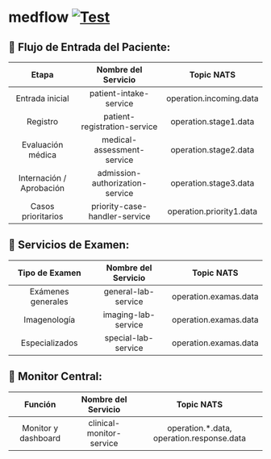 # medflow [![Test](https://github.com/dyammarcano/medflow/actions/workflows/test.yml/badge.svg?branch=main)](https://github.com/dyammarcano/medflow/actions/workflows/test.yml)

## 🏥 Flujo de Entrada del Paciente:

|           Etapa            |        Nombre del Servicio         |         Topic NATS         |
|:----------------------------:|:----------------------------------:|:--------------------------:|
|      Entrada inicial       |  	patient-intake-service	   |  operation.incoming.data   |
|         Registro	          |   patient-registration-service	    |   operation.stage1.data    |
|     Evaluación médica	     |    medical-assessment-service	     |   operation.stage2.data    |
| Internación / Aprobación	  |  admission-authorization-service	  |   operation.stage3.data    |
|    Casos prioritarios	     |   priority-case-handler-service	   |  operation.priority1.data  |

## 🧪 Servicios de Examen:

| Tipo de Examen | Nombre del Servicio | Topic NATS |
|:----------------:|:---------------------:|:------------:|
| Exámenes generales | general-lab-service | operation.examas.data |
| Imagenología | imaging-lab-service | operation.examas.data |
| Especializados | special-lab-service | operation.examas.data |

## 📡 Monitor Central:

| Función | Nombre del Servicio | Topic NATS |
|:---------:|:---------------------:|:------------:|
| Monitor y dashboard | clinical-monitor-service | operation.*.data, operation.response.data |

